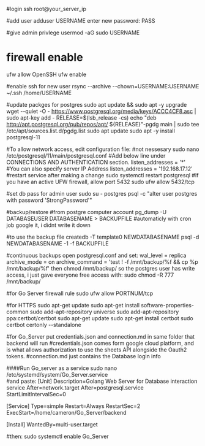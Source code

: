 #login
ssh root@your_server_ip

#add user
adduser USERNAME
	enter new password: PASS

#give admin privlege
usermod -aG sudo USERNAME

# firewall enable 
ufw allow OpenSSH
ufw enable

#enable ssh for new user
rsync --archive --chown=USERNAME:USERNAME ~/.ssh /home/USERNAME

#update packges for postgres
sudo apt update && sudo apt -y upgrade
wget --quiet -O - https://www.postgresql.org/media/keys/ACCC4CF8.asc | sudo apt-key add -
RELEASE=$(lsb_release -cs)
echo "deb http://apt.postgresql.org/pub/repos/apt/ ${RELEASE}"-pgdg main | sudo tee  /etc/apt/sources.list.d/pgdg.list
sudo apt update
sudo apt -y install postgresql-11

#To allow network access, edit configuration file: #not nessesary
sudo nano /etc/postgresql/11/main/postgresql.conf
#Add below line under CONNECTIONS AND AUTHENTICATION section.
listen_addresses = '*'
#You can also specify server IP Address
listen_addresses = '192.168.17.12'
#restart service after making a change
sudo systemctl restart postgresql
#If you have an active UFW firewall, allow port 5432
sudo ufw allow 5432/tcp


#set db pass for admin user
 sudo su - postgres
psql -c "alter user postgres with password 'StrongPassword'"


#backup/restore
#from postgre computer account
pg_dump -U DATABASEUSER DATABASENAME > BACKUPFILE
#automaticly with cron job
google it, i didnt write it down

#to use the backup file
createdb -T template0 NEWDATABASENAME
psql -d NEWDATABASENAME -1 -f BACKUPFILE

#continuous backups
open postgresql.conf and set:
wal_level = replica
archive_mode = on
archive_command = 'test ! -f /mnt/backup/%f && cp %p /mnt/backup/%f'
then chmod /mnt/backup/ so the postgres user has write access, i just gave everyone free access with:
sudo chmod -R 777 /mnt/backup/

#for Go Server firewall rule
sudo ufw allow 	PORTNUM/tcp


#for HTTPS
    sudo apt-get update
    sudo apt-get install software-properties-common
    sudo add-apt-repository universe
    sudo add-apt-repository ppa:certbot/certbot
    sudo apt-get update
sudo apt-get install certbot
sudo certbot certonly --standalone

#for Go_Server
put credentials.json and connection.md in same folder that backend will run
#credentials.json comes form google cloud platform, and is what allows authorization to use the sheets API alongside the Oauth2 tokens.
#connection.md just contains the Database login info



####Run Go_server as a service
sudo nano /etc/systemd/system/Go_Server.service     
#and paste:
[Unit]
Description=Golang Web Server for Database interaction service
After=network.target
After=postgresql.service
StartLimitIntervalSec=0

[Service]
Type=simple
Restart=Always
RestartSec=2
ExecStart=/home/cameron/Go_Server/backend

[Install]
WantedBy=multi-user.target

#then:
sudo systemctl enable Go_Server


